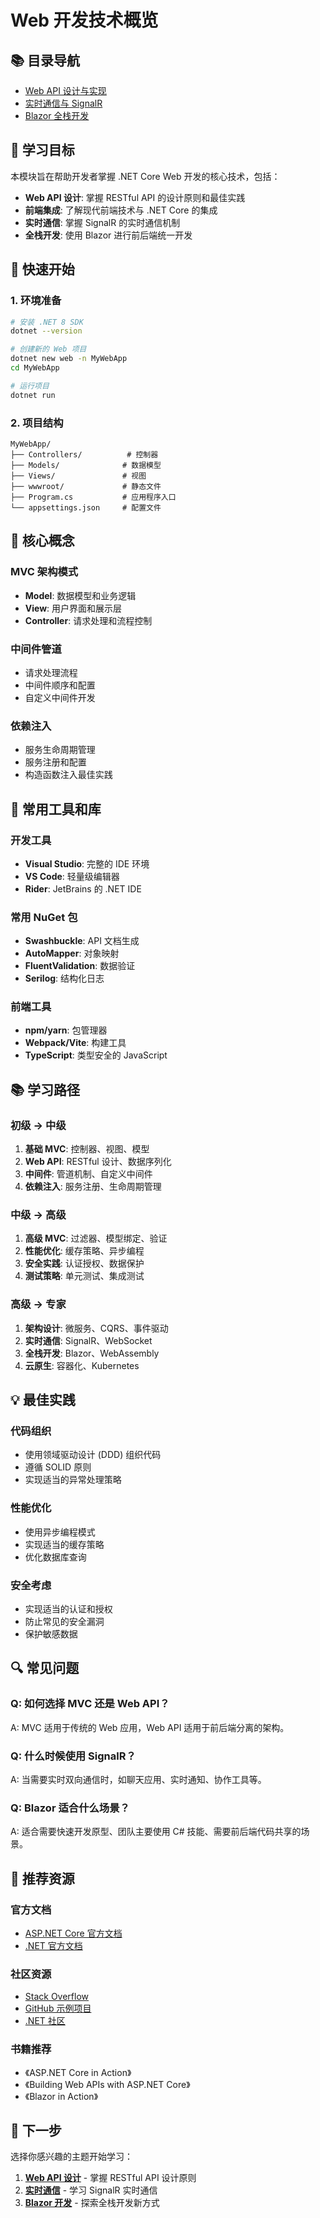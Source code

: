 # Web 开发技术概览

## 📚 目录导航

- [Web API 设计与实现](./web-api-design.md)
- [实时通信与 SignalR](./signalr-realtime.md)
- [Blazor 全栈开发](./blazor-development.md)

## 🎯 学习目标

本模块旨在帮助开发者掌握 .NET Core Web 开发的核心技术，包括：

- **Web API 设计**: 掌握 RESTful API 的设计原则和最佳实践
- **前端集成**: 了解现代前端技术与 .NET Core 的集成
- **实时通信**: 掌握 SignalR 的实时通信机制
- **全栈开发**: 使用 Blazor 进行前后端统一开发

## 🚀 快速开始

### 1. 环境准备
```bash
# 安装 .NET 8 SDK
dotnet --version

# 创建新的 Web 项目
dotnet new web -n MyWebApp
cd MyWebApp

# 运行项目
dotnet run
```

### 2. 项目结构
```
MyWebApp/
├── Controllers/          # 控制器
├── Models/              # 数据模型
├── Views/               # 视图
├── wwwroot/             # 静态文件
├── Program.cs           # 应用程序入口
└── appsettings.json     # 配置文件
```

## 📖 核心概念

### MVC 架构模式
- **Model**: 数据模型和业务逻辑
- **View**: 用户界面和展示层
- **Controller**: 请求处理和流程控制

### 中间件管道
- 请求处理流程
- 中间件顺序和配置
- 自定义中间件开发

### 依赖注入
- 服务生命周期管理
- 服务注册和配置
- 构造函数注入最佳实践

## 🔧 常用工具和库

### 开发工具
- **Visual Studio**: 完整的 IDE 环境
- **VS Code**: 轻量级编辑器
- **Rider**: JetBrains 的 .NET IDE

### 常用 NuGet 包
- **Swashbuckle**: API 文档生成
- **AutoMapper**: 对象映射
- **FluentValidation**: 数据验证
- **Serilog**: 结构化日志

### 前端工具
- **npm/yarn**: 包管理器
- **Webpack/Vite**: 构建工具
- **TypeScript**: 类型安全的 JavaScript

## 📚 学习路径

### 初级 → 中级
1. **基础 MVC**: 控制器、视图、模型
2. **Web API**: RESTful 设计、数据序列化
3. **中间件**: 管道机制、自定义中间件
4. **依赖注入**: 服务注册、生命周期管理

### 中级 → 高级
1. **高级 MVC**: 过滤器、模型绑定、验证
2. **性能优化**: 缓存策略、异步编程
3. **安全实践**: 认证授权、数据保护
4. **测试策略**: 单元测试、集成测试

### 高级 → 专家
1. **架构设计**: 微服务、CQRS、事件驱动
2. **实时通信**: SignalR、WebSocket
3. **全栈开发**: Blazor、WebAssembly
4. **云原生**: 容器化、Kubernetes

## 💡 最佳实践

### 代码组织
- 使用领域驱动设计 (DDD) 组织代码
- 遵循 SOLID 原则
- 实现适当的异常处理策略

### 性能优化
- 使用异步编程模式
- 实现适当的缓存策略
- 优化数据库查询

### 安全考虑
- 实现适当的认证和授权
- 防止常见的安全漏洞
- 保护敏感数据

## 🔍 常见问题

### Q: 如何选择 MVC 还是 Web API？
A: MVC 适用于传统的 Web 应用，Web API 适用于前后端分离的架构。

### Q: 什么时候使用 SignalR？
A: 当需要实时双向通信时，如聊天应用、实时通知、协作工具等。

### Q: Blazor 适合什么场景？
A: 适合需要快速开发原型、团队主要使用 C# 技能、需要前后端代码共享的场景。

## 📖 推荐资源

### 官方文档
- [ASP.NET Core 官方文档](https://docs.microsoft.com/aspnet/core/)
- [.NET 官方文档](https://docs.microsoft.com/dotnet/)

### 社区资源
- [Stack Overflow](https://stackoverflow.com/questions/tagged/asp.net-core)
- [GitHub 示例项目](https://github.com/aspnet/AspNetCore)
- [.NET 社区](https://dotnet.microsoft.com/community)

### 书籍推荐
- 《ASP.NET Core in Action》
- 《Building Web APIs with ASP.NET Core》
- 《Blazor in Action》

## 🎯 下一步

选择你感兴趣的主题开始学习：

1. **[Web API 设计](./web-api-design.md)** - 掌握 RESTful API 设计原则
2. **[实时通信](./signalr-realtime.md)** - 学习 SignalR 实时通信
3. **[Blazor 开发](./blazor-development.md)** - 探索全栈开发新方式
